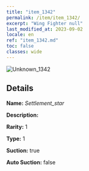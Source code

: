 ```yaml
---
title: "item_1342"
permalink: /item/item_1342/
excerpt: "Wing Fighter null"
last_modified_at: 2023-09-02
locale: en
ref: "item_1342.md"
toc: false
classes: wide
---
```



 ![Unknown_1342](/images/item/Settlement_star_p.png)



## Details

 **Name:** *Settlement_star* 

 **Description:** 

 **Rarity:** 1 

 **Type:** 1 

 **Suction:** true 

 **Auto Suction:** false 


